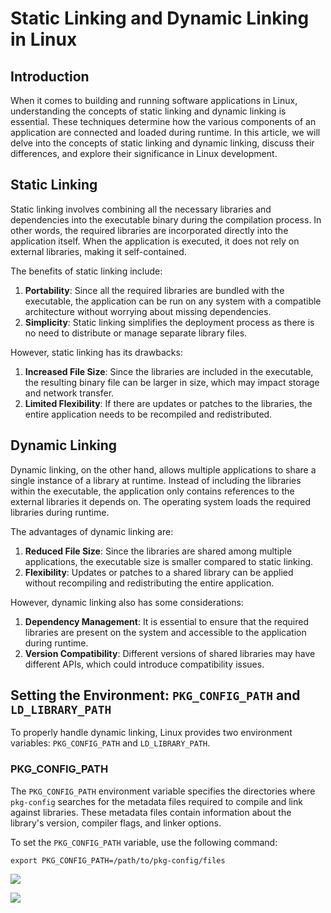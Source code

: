 
# Static Linking and Dynamic Linking in Linux


## Introduction


When it comes to building and running software applications in Linux, understanding the concepts of static linking and dynamic linking is essential. These techniques determine how the various components of an application are connected and loaded during runtime. In this article, we will delve into the concepts of static linking and dynamic linking, discuss their differences, and explore their significance in Linux development.


## Static Linking


Static linking involves combining all the necessary libraries and dependencies into the executable binary during the compilation process. In other words, the required libraries are incorporated directly into the application itself. When the application is executed, it does not rely on external libraries, making it self-contained.


The benefits of static linking include:

1. **Portability**: Since all the required libraries are bundled with the executable, the application can be run on any system with a compatible architecture without worrying about missing dependencies.
2. **Simplicity**: Static linking simplifies the deployment process as there is no need to distribute or manage separate library files.

However, static linking has its drawbacks:

1. **Increased File Size**: Since the libraries are included in the executable, the resulting binary file can be larger in size, which may impact storage and network transfer.
2. **Limited Flexibility**: If there are updates or patches to the libraries, the entire application needs to be recompiled and redistributed.

## Dynamic Linking


Dynamic linking, on the other hand, allows multiple applications to share a single instance of a library at runtime. Instead of including the libraries within the executable, the application only contains references to the external libraries it depends on. The operating system loads the required libraries during runtime.


The advantages of dynamic linking are:

1. **Reduced File Size**: Since the libraries are shared among multiple applications, the executable size is smaller compared to static linking.
2. **Flexibility**: Updates or patches to a shared library can be applied without recompiling and redistributing the entire application.

However, dynamic linking also has some considerations:

1. **Dependency Management**: It is essential to ensure that the required libraries are present on the system and accessible to the application during runtime.
2. **Version Compatibility**: Different versions of shared libraries may have different APIs, which could introduce compatibility issues.

## Setting the Environment: `PKG_CONFIG_PATH` and `LD_LIBRARY_PATH`


To properly handle dynamic linking, Linux provides two environment variables: `PKG_CONFIG_PATH` and `LD_LIBRARY_PATH`.


### PKG_CONFIG_PATH


The `PKG_CONFIG_PATH` environment variable specifies the directories where `pkg-config` searches for the metadata files required to compile and link against libraries. These metadata files contain information about the library's version, compiler flags, and linker options.


To set the `PKG_CONFIG_PATH` variable, use the following command:


```text
export PKG_CONFIG_PATH=/path/to/pkg-config/files
```


![](https://s3.us-west-2.amazonaws.com/secure.notion-static.com/ba317ff3-3792-4894-9fe1-21276c78bf7e/Untitled.png?X-Amz-Algorithm=AWS4-HMAC-SHA256&X-Amz-Content-Sha256=UNSIGNED-PAYLOAD&X-Amz-Credential=AKIAT73L2G45EIPT3X45%2F20230529%2Fus-west-2%2Fs3%2Faws4_request&X-Amz-Date=20230529T020759Z&X-Amz-Expires=3600&X-Amz-Signature=16ce038515eaa67160d26386940867b1512cd3ce77fa1752f6549f1e3d19bd1c&X-Amz-SignedHeaders=host&x-id=GetObject)


![](https://s3.us-west-2.amazonaws.com/secure.notion-static.com/21a0276d-1ca5-4810-b8cc-b610571dd598/RGIF2.gif?X-Amz-Algorithm=AWS4-HMAC-SHA256&X-Amz-Content-Sha256=UNSIGNED-PAYLOAD&X-Amz-Credential=AKIAT73L2G45EIPT3X45%2F20230529%2Fus-west-2%2Fs3%2Faws4_request&X-Amz-Date=20230529T020759Z&X-Amz-Expires=3600&X-Amz-Signature=dc7fa5c13c7c1c31f4f4fde891c3a40ea2dc08950dbc5807f8afefc09f6b8e8f&X-Amz-SignedHeaders=host&x-id=GetObject)

